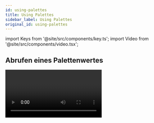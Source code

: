 ```yaml
---
id: using-palettes
title: Using Palettes
sidebar_label: Using Palettes
original_id: using-palettes
---
```


import Keys from '@site/src/components/key.ts';
import Video from '@site/src/components/video.tsx';

Abrufen eines Palettenwertes
----------------------------

<Video videoId="_bmk7JEPpQo" title="Palettes Playback" />

### Abrufen von Tasten/Schaltflächen

Zum Abrufen eines Wertes aus einer Palette gehen Sie wie folgt vor:

1.	Wählen Sie die zu ändernden Geräte aus. Gemeinsam genutzte Paletten
	stellen jedes Gerät gleichen Typs auf den gleichen Wert. Normale
	Paletten liefern unterschiedliche Werte für jedes Gerät. Sind keine
	Geräte angewählt, so wirkt die Palette auf alle Geräte, für die sie
	Informationen enthält.

2.  Betätigen Sie die Schaltfläche der gewünschten Palette. Die
	angewählten Geräte werden auf die in der Palette gespeicherten Werte
	gesetzt.

---

-   Beim Abruf von Paletten lässt sich eine Überblendzeit einstellen,
    siehe [Arbeiten mit Zeiten in Paletten](timing-with-palettes.md).

-   Ist eine Palette gerade im Programmer, so wird die entsprechende
    Schaltfläche als aktiv markiert (das lässt sich in den
    [Benutzereinstellungen](../system-settings/user-settings.md#highlight-active-palettes)
	deaktivieren). Damit ist einfach erkennbar, welche Paletten gerade
	verwendet werden.

    ![Active Palette Highlighted](/docs/images/Active-Palette-Highlighted.png)

### Abrufen per Nummer/Syntax

Paletten lassen sich auch über ihre Nummer abrufen: geben Sie dazu die
Nummer mit den Zifferntasten ein.

1.  Wählen Sie einige Geräte aus.

2.  Drücken Sie die Taste <Keys.HardKey>Palette</Keys.HardKey> oberhalb der Zifferntasten.

3.  Geben Sie die Nummer der gewünschten Palette ein.

4.  Drücken Sie <Keys.HardKey>Enter</Keys.HardKey> oder <Keys.SoftKey>Apply Palette</Keys.SoftKey>

Die Menütaste <Keys.SoftKey>Apply Palette</Keys.SoftKey> zeigt dabei die Bezeichnung der
abzurufenden Palette.

>   Sollen mehrere Paletten gleichzeitig abgerufen werden, so bietet
    sich die ‚Blind-To-Live' Funktion an: schalten Sie das Pult in den
    Blind-Modus (mit der <Keys.HardKey>Blind</Keys.HardKey>-Taste, oder mit <Keys.HardKey>Avo</Keys.HardKey> \[Blind
    Inactive\], wählen die gewünschten Paletten, geben die Fadezeit 
	(in Sekunden) ein (wenn geschaltet werden soll: 0 eingeben), und 
	schalten durch nochmaliges Drücken der <Keys.HardKey>Blind</Keys.HardKey>-Taste das Pult 
	in den Live-Modus. Damit wird auf die gewählten Paletten live 
	übergeblendet.

Palettenseiten
--------------

Wurden Paletten auf den Tasten des Pultes gespeichert, so kann man mit
<Keys.HardKey>+Page</Keys.HardKey>/<Keys.HardKey>-Page</Keys.HardKey> auf verschiedene Seiten wechseln. Soll eine Palette
stets verfügbar sein und nicht mit den Seiten umgeschaltet werden, so
lässt sich die Seitenumschaltung sperren, siehe [Handle Paging](../cues/playback-options.md#handle-paging) für weitere Details.

In jedem der Palettenfenster lassen sich die Schaltflächen entweder
seitenweise - mit Schaltflächen für die Seiten - oder als große Liste
mit einem Schiebereiter organisieren. Zum Umschalten zwischen den beiden
Optionen klicken Sie auf den Kontext-Button <strong>Pages Show/Hide</strong> links der
Menü-Schaltflächen.

>   Paletten von einer beliebigen Seite lassen sich auch über ihre
    Nummer aufrufen, siehe [voriger Abschnitt](#abrufen-per-nummersyntax).

Anzeige nur der relevanten Paletten
-----------------------------------

Ist die [Benutzereinstellung <Keys.SoftKey>Filter Relevant Palettes</Keys.SoftKey>](../system-settings/user-settings.md#filter-relevant-palettes)
aktiviert, so werden beim Anwählen von Geräten die Paletten, die auf 
diese Geräte nicht anwendbar sind, ausgegraut. So sieht man  auf einen 
Blick, welche Paletten für die angewählten Geräte zur Verfügung stehen.

Quick Palettes -- Schnelle Paletten ohne ausgewählte Geräte
-----------------------------------------------------------

Beim Aufruf einer Palette, ohne dass Geräte ausgewählt sind, wird die
Palette auf alle in der Palette vorhandenen Geräte angewendet; diese
Funktion nennt sich 'Quick Palette'. 

Wird z.B. eine Farbpalette aufgerufen, die für MAC 2000 programmiert 
wurde, ohne dass MAC 2000 angewählt sind, so wird die Palette auf 
&nbsp;<strong>alle</strong> MAC 2000 angewendet.

> 	Effekt-Paletten können nicht als Quick Palettes verwendet werden -
    für diese müssen stets Fixtures ausgewählt werden.

Abruf einer Palette für alle Geräte in einem Cue
------------------------------------------------

Sie können ebenso Paletten auf alle Geräte in einem bestimmten Cue
anwenden. Dazu drücken und halten Sie die entsprechende
Paletten-Schaltfläche, und betätigen dazu die Auswahltaste des Cues, auf
den die Palette angewendet werden soll.
